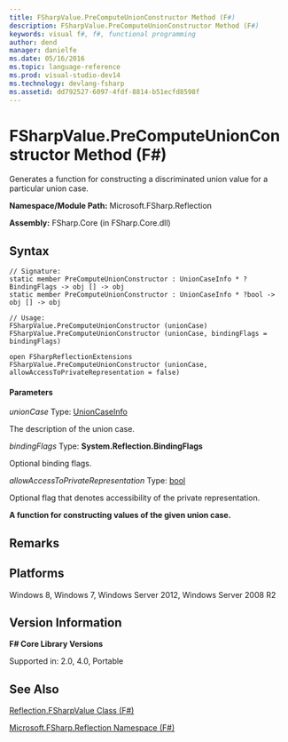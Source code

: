 ```yaml
---
title: FSharpValue.PreComputeUnionConstructor Method (F#)
description: FSharpValue.PreComputeUnionConstructor Method (F#)
keywords: visual f#, f#, functional programming
author: dend
manager: danielfe
ms.date: 05/16/2016
ms.topic: language-reference
ms.prod: visual-studio-dev14
ms.technology: devlang-fsharp
ms.assetid: dd792527-6097-4fdf-8814-b51ecfd8598f 
---
```


# FSharpValue.PreComputeUnionConstructor Method (F#)

Generates a function for constructing a discriminated union value for a particular union case.

**Namespace/Module Path:** Microsoft.FSharp.Reflection

**Assembly:** FSharp.Core (in FSharp.Core.dll)


## Syntax

```
// Signature:
static member PreComputeUnionConstructor : UnionCaseInfo * ?BindingFlags -> obj [] -> obj
static member PreComputeUnionConstructor : UnionCaseInfo * ?bool -> obj [] -> obj

// Usage:
FSharpValue.PreComputeUnionConstructor (unionCase)
FSharpValue.PreComputeUnionConstructor (unionCase, bindingFlags = bindingFlags)

open FSharpReflectionExtensions
FSharpValue.PreComputeUnionConstructor (unionCase, allowAccessToPrivateRepresentation = false)
```

#### Parameters
*unionCase*
Type: [UnionCaseInfo](https://msdn.microsoft.com/library/d97eb038-9521-4e20-89b4-dd0cd92d7221)


The description of the union case.


*bindingFlags*
Type: **System.Reflection.BindingFlags**


Optional binding flags.


*allowAccessToPrivateRepresentation*
Type: [bool](https://msdn.microsoft.com/library/89c0cf9c-49ce-4207-a3be-555851a67dd5)


Optional flag that denotes accessibility of the private representation.



**A function for constructing values of the given union case.**
## Remarks

## Platforms
Windows 8, Windows 7, Windows Server 2012, Windows Server 2008 R2


## Version Information
**F# Core Library Versions**

Supported in: 2.0, 4.0, Portable




## See Also
[Reflection.FSharpValue Class &#40;F&#35;&#41;](Reflection.FSharpValue-Class-%5BFSharp%5D.md)

[Microsoft.FSharp.Reflection Namespace &#40;F&#35;&#41;](Microsoft.FSharp.Reflection-Namespace-%5BFSharp%5D.md)

